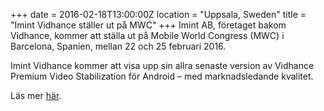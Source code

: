 +++
date = 2016-02-18T13:00:00Z
location = "Uppsala, Sweden"
title = "Imint Vidhance ställer ut på MWC"
+++
Imint AB, företaget bakom Vidhance, kommer att ställa ut på Mobile World Congress (MWC) i Barcelona, Spanien, mellan 22 och 25 februari 2016.
<!--more-->
Imint Vidhance kommer att visa upp sin allra senaste version av Vidhance Premium Video Stabilization för Android – med marknadsledande kvalitet.

Läs mer [här](imint-produktnyhet-pr041-feb2016-mwc-stabilisering.pdf).
